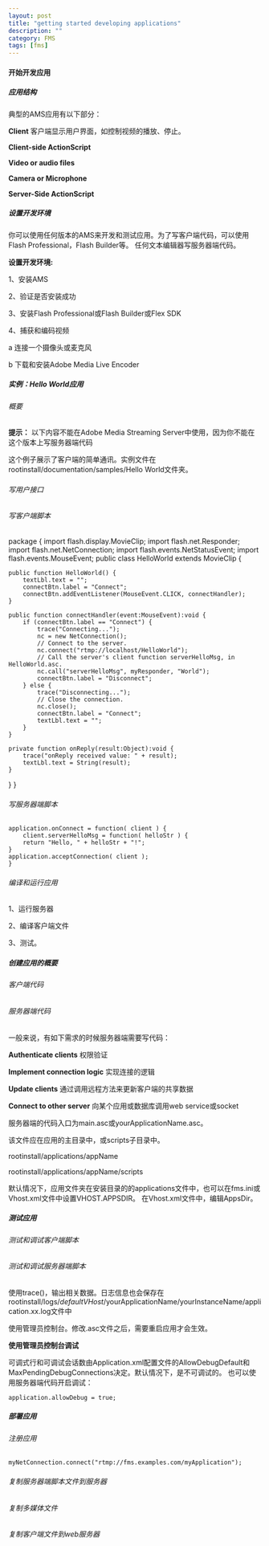 ```yaml
---
layout: post
title: "getting started developing applications"
description: ""
category: FMS
tags: [fms]
---
```


#### 开始开发应用


##### 应用结构

典型的AMS应用有以下部分：

**Client** 客户端显示用户界面，如控制视频的播放、停止。

**Client-side ActionScript** 

**Video or audio files**

**Camera or Microphone**

**Server-Side ActionScript**



##### 设置开发环境

你可以使用任何版本的AMS来开发和测试应用。为了写客户端代码，可以使用Flash Professional，Flash Builder等。
任何文本编辑器写服务器端代码。

**设置开发环境:**

1、安装AMS

2、验证是否安装成功

3、安装Flash Professional或Flash Builder或Flex SDK

4、捕获和编码视频

a 连接一个摄像头或麦克风

b 下载和安装Adobe Media Live Encoder


##### 实例：Hello World应用

###### 概要

**提示：** 以下内容不能在Adobe Media Streaming Server中使用，因为你不能在这个版本上写服务器端代码

这个例子展示了客户端的简单通讯。实例文件在rootinstall/documentation/samples/Hello World文件夹。

###### 写用户接口

###### 写客户端脚本

package {
import flash.display.MovieClip;
import flash.net.Responder;
import flash.net.NetConnection;
import flash.events.NetStatusEvent;
import flash.events.MouseEvent;
public class HelloWorld extends MovieClip {

	public function HelloWorld() {
		textLbl.text = "";
		connectBtn.label = "Connect";
		connectBtn.addEventListener(MouseEvent.CLICK, connectHandler);
	}

	public function connectHandler(event:MouseEvent):void {
		if (connectBtn.label == "Connect") {
			trace("Connecting...");
			nc = new NetConnection();
			// Connect to the server.
			nc.connect("rtmp://localhost/HelloWorld");
			// Call the server's client function serverHelloMsg, in HelloWorld.asc.
			nc.call("serverHelloMsg", myResponder, "World");
			connectBtn.label = "Disconnect";
		} else {
			trace("Disconnecting...");
			// Close the connection.
			nc.close();
			connectBtn.label = "Connect";
			textLbl.text = "";
		}
	}

	private function onReply(result:Object):void {
		trace("onReply received value: " + result);
		textLbl.text = String(result);
	}

}
}



###### 写服务器端脚本

	application.onConnect = function( client ) {
		client.serverHelloMsg = function( helloStr ) {
		return "Hello, " + helloStr + "!";
	}
	application.acceptConnection( client );
	}

###### 编译和运行应用

1、运行服务器

2、编译客户端文件

3、测试。


##### 创建应用的概要


###### 客户端代码

###### 服务器端代码

一般来说，有如下需求的时候服务器端需要写代码：

**Authenticate clients** 权限验证

**Implement connection logic** 实现连接的逻辑

**Update clients** 通过调用远程方法来更新客户端的共享数据

**Connect to other server**  向某个应用或数据库调用web service或socket

服务器端的代码入口为main.asc或yourApplicationName.asc。

该文件应在应用的主目录中，或scripts子目录中。

rootinstall/applications/appName

rootinstall/applications/appName/scripts

默认情况下，应用文件夹在安装目录的的applications文件中，也可以在fms.ini或Vhost.xml文件中设置VHOST.APPSDIR。
在Vhost.xml文件中，编辑AppsDir。



##### 测试应用

###### 测试和调试客户端脚本 


###### 测试和调试服务器端脚本

使用trace()，输出相关数据。日志信息也会保存在rootinstall/logs/_defaultVHost_/yourApplicationName/yourInstanceName/application.xx.log文件中

使用管理员控制台。修改.asc文件之后，需要重启应用才会生效。


**使用管理员控制台调试**

可调式行和可调试会话数由Application.xml配置文件的AllowDebugDefault和MaxPendingDebugConnections决定。默认情况下，是不可调试的。
也可以使用服务器端代码开启调试：

	application.allowDebug = true;
	


##### 部署应用

###### 注册应用

	myNetConnection.connect("rtmp://fms.examples.com/myApplication");
	
	

###### 复制服务器端脚本文件到服务器

###### 复制多媒体文件

###### 复制客户端文件到web服务器

